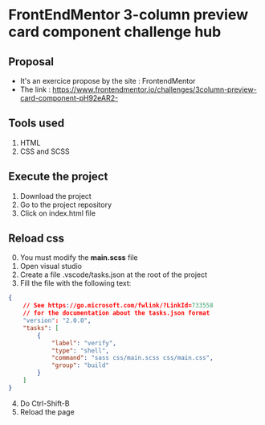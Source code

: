 # FrontEndMentor 3-column preview card component challenge hub

## Proposal
- It's an exercice propose by the site : FrontendMentor
- The link : https://www.frontendmentor.io/challenges/3column-preview-card-component-pH92eAR2-

## Tools used
1. HTML
2. CSS and SCSS

## Execute the project
1. Download the project
2. Go to the project repository
3. Click on index.html file

## Reload css
0. You must modify the **main.scss** file
1. Open visual studio
2. Create a file .vscode/tasks.json at the root of the project
3. Fill the file with the following text:
```json
{
    // See https://go.microsoft.com/fwlink/?LinkId=733558
    // for the documentation about the tasks.json format
    "version": "2.0.0",
    "tasks": [
        {
            "label": "verify",
            "type": "shell",
            "command": "sass css/main.scss css/main.css",
            "group": "build"
        }
    ]
}
```
4. Do Ctrl-Shift-B
5. Reload the page
